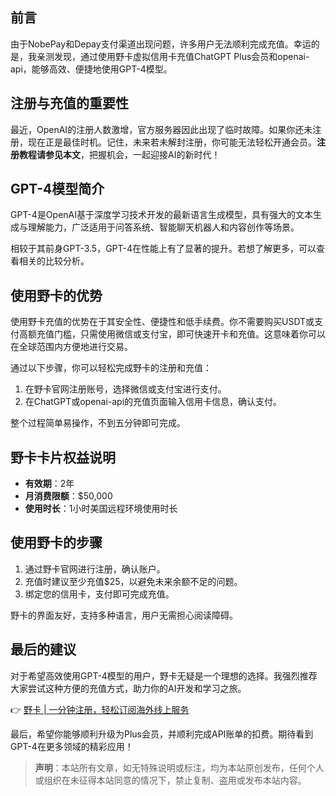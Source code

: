 ## 前言

由于NobePay和Depay支付渠道出现问题，许多用户无法顺利完成充值。幸运的是，我亲测发现，通过使用野卡虚拟信用卡充值ChatGPT Plus会员和openai-api，能够高效、便捷地使用GPT-4模型。

## 注册与充值的重要性

最近，OpenAI的注册人数激增，官方服务器因此出现了临时故障。如果你还未注册，现在正是最佳时机。记住，未来若未解封注册，你可能无法轻松开通会员。**注册教程请参见本文**，把握机会，一起迎接AI的新时代！ 

## GPT-4模型简介

GPT-4是OpenAI基于深度学习技术开发的最新语言生成模型，具有强大的文本生成与理解能力，广泛适用于问答系统、智能聊天机器人和内容创作等场景。

相较于其前身GPT-3.5，GPT-4在性能上有了显著的提升。若想了解更多，可以查看相关的比较分析。

## 使用野卡的优势

使用野卡充值的优势在于其安全性、便捷性和低手续费。你不需要购买USDT或支付高额充值门槛，只需使用微信或支付宝，即可快速开卡和充值。这意味着你可以在全球范围内方便地进行交易。

通过以下步骤，你可以轻松完成野卡的注册和充值：

1. 在野卡官网注册账号，选择微信或支付宝进行支付。
2. 在ChatGPT或openai-api的充值页面输入信用卡信息，确认支付。

整个过程简单易操作，不到五分钟即可完成。

## 野卡卡片权益说明

- **有效期**：2年
- **月消费限额**：\$50,000
- **使用时长**：1小时美国远程环境使用时长

## 使用野卡的步骤

1. 通过野卡官网进行注册，确认账户。
2. 充值时建议至少充值\$25，以避免未来余额不足的问题。
3. 绑定您的信用卡，支付即可完成充值。

野卡的界面友好，支持多种语言，用户无需担心阅读障碍。

## 最后的建议

对于希望高效使用GPT-4模型的用户，野卡无疑是一个理想的选择。我强烈推荐大家尝试这种方便的充值方式，助力你的AI开发和学习之旅。

👉 [野卡 | 一分钟注册，轻松订阅海外线上服务](https://bit.ly/bewildcard)

最后，希望你能够顺利升级为Plus会员，并顺利完成API账单的扣费。期待看到GPT-4在更多领域的精彩应用！

> **声明**：本站所有文章，如无特殊说明或标注，均为本站原创发布，任何个人或组织在未征得本站同意的情况下，禁止复制、盗用或发布本站内容。